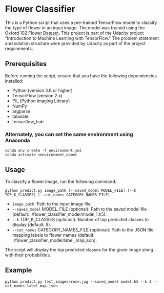 # Flower Classifier

This is a Python script that uses a pre-trained TensorFlow model to classify the type of flower in an input image. The model was trained using the Oxford 102 Flower [Dataset](https://www.robots.ox.ac.uk/~vgg/data/flowers/102/).
This project is part of the Udacity project "Introduction to Machine Learning with TensorFlow." The problem statement and solution structure were provided by Udacity as part of the project requirements.

## Prerequisites

Before running the script, ensure that you have the following dependencies installed:

- Python (version 3.6 or higher)
- TensorFlow (version 2.x)
- PIL (Python Imaging Library)
- NumPy
- argparse
- tabulate
- tensorflow_hub

### Alternately, you can set the same environment using Anaconda

```shell
conda env create -f environment.yml
conda activate <environment_name>
```
## Usage

To classify a flower image, run the following command:

```shell
python predict.py image_path [--saved_model MODEL_FILE] [--k TOP_K_CLASSES] [--cat_names CATEGORY_NAMES_FILE]
```

* `image_path`: Path to the input image file.
* `--saved_model` MODEL_FILE (optional): Path to the saved model file (default: ./flower_classifier_model/model_1.h5).
* `--k` TOP_K_CLASSES (optional): Number of top predicted classes to display (default: 5).
* `--cat_names` CATEGORY_NAMES_FILE (optional): Path to the JSON file mapping labels to flower names (default: ./flower_classifier_model/label_map.json).

The script will display the top predicted classes for the given image along with their probabilities.

## Example

```shell
python predict.py test_images/rose.jpg --saved_model model.h5 --k 3 --cat_names label_map.json
```

